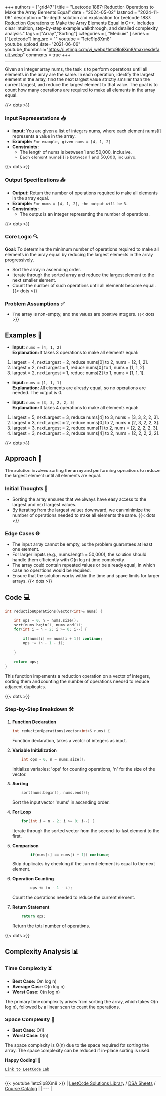 
+++
authors = ["grid47"]
title = "Leetcode 1887: Reduction Operations to Make the Array Elements Equal"
date = "2024-05-02"
lastmod = "2024-11-06"
description = "In-depth solution and explanation for Leetcode 1887: Reduction Operations to Make the Array Elements Equal in C++. Includes clear intuition, step-by-step example walkthrough, and detailed complexity analysis."
tags = ["Array","Sorting"]
categories = [
    "Medium"
]
series = ["Leetcode"]
img_src = ""
youtube = "1etc9Ip8Xm8"
youtube_upload_date="2021-06-06"
youtube_thumbnail="https://i.ytimg.com/vi_webp/1etc9Ip8Xm8/maxresdefault.webp"
comments = true
+++



---
Given an integer array nums, the task is to perform operations until all elements in the array are the same. In each operation, identify the largest element in the array, find the next largest value strictly smaller than the current largest, and reduce the largest element to that value. The goal is to count how many operations are required to make all elements in the array equal.
<!--more-->
{{< dots >}}
### Input Representations 📥
- **Input:** You are given a list of integers nums, where each element nums[i] represents a value in the array.
- **Example:** `For example, given nums = [4, 1, 2]`
- **Constraints:**
	- The length of nums is between 1 and 50,000, inclusive.
	- Each element nums[i] is between 1 and 50,000, inclusive.

{{< dots >}}
### Output Specifications 📤
- **Output:** Return the number of operations required to make all elements in the array equal.
- **Example:** `For nums = [4, 1, 2], the output will be 3.`
- **Constraints:**
	- The output is an integer representing the number of operations.

{{< dots >}}
### Core Logic 🔍
**Goal:** To determine the minimum number of operations required to make all elements in the array equal by reducing the largest elements in the array progressively.

- Sort the array in ascending order.
- Iterate through the sorted array and reduce the largest element to the next smaller element.
- Count the number of such operations until all elements become equal.
{{< dots >}}
### Problem Assumptions ✅
- The array is non-empty, and the values are positive integers.
{{< dots >}}
## Examples 🧩
- **Input:** `nums = [4, 1, 2]`  \
  **Explanation:** It takes 3 operations to make all elements equal: 
1. largest = 4, nextLargest = 2, reduce nums[0] to 2, nums = [2, 1, 2]. 
2. largest = 2, nextLargest = 1, reduce nums[0] to 1, nums = [1, 1, 2]. 
3. largest = 2, nextLargest = 1, reduce nums[2] to 1, nums = [1, 1, 1].

- **Input:** `nums = [1, 1, 1]`  \
  **Explanation:** All elements are already equal, so no operations are needed. The output is 0.

- **Input:** `nums = [3, 3, 2, 2, 5]`  \
  **Explanation:** It takes 4 operations to make all elements equal: 
1. largest = 5, nextLargest = 3, reduce nums[4] to 3, nums = [3, 3, 2, 2, 3]. 
2. largest = 3, nextLargest = 2, reduce nums[0] to 2, nums = [2, 3, 2, 2, 3]. 
3. largest = 3, nextLargest = 2, reduce nums[1] to 2, nums = [2, 2, 2, 2, 3]. 
4. largest = 3, nextLargest = 2, reduce nums[4] to 2, nums = [2, 2, 2, 2, 2].

{{< dots >}}
## Approach 🚀
The solution involves sorting the array and performing operations to reduce the largest element until all elements are equal.

### Initial Thoughts 💭
- Sorting the array ensures that we always have easy access to the largest and next largest values.
- By iterating from the largest values downward, we can minimize the number of operations needed to make all elements the same.
{{< dots >}}
### Edge Cases 🌐
- The input array cannot be empty, as the problem guarantees at least one element.
- For larger inputs (e.g., nums.length = 50,000), the solution should handle them efficiently with O(n log n) time complexity.
- The array could contain repeated values or be already equal, in which case no operations would be required.
- Ensure that the solution works within the time and space limits for larger arrays.
{{< dots >}}
## Code 💻
```cpp
int reductionOperations(vector<int>& nums) {

    int ops = 0, n = nums.size();
    sort(nums.begin(), nums.end());
    for(int i = n - 2; i >= 0; i--) {
        
        if(nums[i] == nums[i + 1]) continue;
        ops += (n - 1 - i);
        
    }
    
    return ops;
}
```

This function implements a reduction operation on a vector of integers, sorting them and counting the number of operations needed to reduce adjacent duplicates.

{{< dots >}}
### Step-by-Step Breakdown 🛠️
1. **Function Declaration**
	```cpp
	int reductionOperations(vector<int>& nums) {
	```
	Function declaration, takes a vector of integers as input.

2. **Variable Initialization**
	```cpp
	    int ops = 0, n = nums.size();
	```
	Initialize variables: 'ops' for counting operations, 'n' for the size of the vector.

3. **Sorting**
	```cpp
	    sort(nums.begin(), nums.end());
	```
	Sort the input vector 'nums' in ascending order.

4. **For Loop**
	```cpp
	    for(int i = n - 2; i >= 0; i--) {
	```
	Iterate through the sorted vector from the second-to-last element to the first.

5. **Comparison**
	```cpp
	        if(nums[i] == nums[i + 1]) continue;
	```
	Skip duplicates by checking if the current element is equal to the next element.

6. **Operation Counting**
	```cpp
	        ops += (n - 1 - i);
	```
	Count the operations needed to reduce the current element.

7. **Return Statement**
	```cpp
	    return ops;
	```
	Return the total number of operations.

{{< dots >}}
## Complexity Analysis 📊
### Time Complexity ⏳
- **Best Case:** O(n log n)
- **Average Case:** O(n log n)
- **Worst Case:** O(n log n)

The primary time complexity arises from sorting the array, which takes O(n log n), followed by a linear scan to count the operations.

### Space Complexity 💾
- **Best Case:** O(1)
- **Worst Case:** O(n)

The space complexity is O(n) due to the space required for sorting the array. The space complexity can be reduced if in-place sorting is used.

**Happy Coding! 🎉**


[`Link to LeetCode Lab`](https://leetcode.com/problems/reduction-operations-to-make-the-array-elements-equal/description/)

---
{{< youtube 1etc9Ip8Xm8 >}}
| [LeetCode Solutions Library](https://grid47.xyz/leetcode/) / [DSA Sheets](https://grid47.xyz/sheets/) / [Course Catalog](https://grid47.xyz/courses/) |
| --- |
